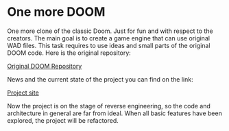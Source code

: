 # One more DOOM

One more clone of the classic Doom. Just for fun and with respect to the creators.
The main goal is to create a game engine that can use original WAD files. This task
requires to use ideas and small parts of the original DOOM code. Here is the original repository:

[Original DOOM Repository](https://github.com/id-Software/DOOM)

News and the current state of the project you can find on the link:

[Project site](https://dan64ml.github.io/one_more_doom/)

Now the project is on the stage of reverse engineering, so the code and architecture in general are
far from ideal. When all basic features have been explored, the project will be refactored.
